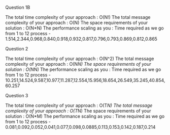 Question 1B

The total time complexity of your approach : O(N!)
The total message complexity of your approach : O(N)
The space requirements of your solution : O(N*N)
The performance scaling as you : 
Time required as we go from 1 to 12 process - 1.514,2.344,0.968,0.840,0.918,0.932,0.817,0.796,0.793,0.869,0.812,0.865

Question 2

The total time complexity of your approach : O(N^2)
The total message complexity of your approach : O(N*N)
The space requirements of your solution : O(N*N)
The performance scaling as you : 
Time required as we go from 1 to 12 process - 10.251,14.524,9.587,10.977,11.287,12.554,15.956,18.654,26.549,35.245,40.854,60.257

Question 3

The total time complexity of your approach : O(T*N)
The total message complexity of your approach : O(T*N)
The space requirements of your solution : O(N*M)
The performance scaling as you : 
Time required as we go from 1 to 12 process - 0.081,0.092,0.052,0.041,0.077,0.098,0.0885,0.113,0.153,0.142,0.187,0.214
